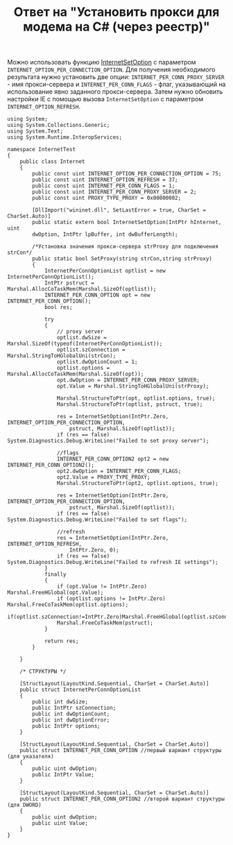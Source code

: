 ﻿---
title: "Ответ на \"Установить прокси для модема на C# (через реестр)\""
se.owner.user_id: 240512
se.owner.display_name: "MSDN.WhiteKnight"
se.owner.link: "https://ru.stackoverflow.com/users/240512/msdn-whiteknight"
se.answer_id: 749931
se.question_id: 748656
se.post_type: answer
se.is_accepted: False
---
<p>Можно использовать функцию <a href="https://msdn.microsoft.com/ru-ru/library/windows/desktop/aa385114(v=vs.85).aspx" rel="nofollow noreferrer">InternetSetOption</a> с параметром <code>INTERNET_OPTION_PER_CONNECTION_OPTION</code>. Для получения необходимого результата нужно установить две опции: <code>INTERNET_PER_CONN_PROXY_SERVER</code> - имя прокси-сервера и <code>INTERNET_PER_CONN_FLAGS</code> - флаг, указывающий на использование явно заданного прокси-сервера. Затем нужно обновить настройки IE с помощью вызова <code>InternetSetOption</code> с параметром <code>INTERNET_OPTION_REFRESH</code>.</p>

<pre><code>using System;
using System.Collections.Generic;
using System.Text;
using System.Runtime.InteropServices;

namespace InternetTest
{
    public class Internet
    {        
        public const uint INTERNET_OPTION_PER_CONNECTION_OPTION = 75;
        public const uint INTERNET_OPTION_REFRESH = 37;
        public const uint INTERNET_PER_CONN_FLAGS = 1;
        public const uint INTERNET_PER_CONN_PROXY_SERVER = 2;
        public const uint PROXY_TYPE_PROXY = 0x00000002;        

        [DllImport("wininet.dll", SetLastError = true, CharSet = CharSet.Auto)]
        public static extern bool InternetSetOption(IntPtr hInternet, uint
        dwOption, IntPtr lpBuffer, int dwBufferLength);

        /*Установка значения прокси-сервера strProxy для подключения strCon*/
        public static bool SetProxy(string strCon,string strProxy)
        {
            InternetPerConnOptionList optlist = new InternetPerConnOptionList();
            IntPtr pstruct = Marshal.AllocCoTaskMem(Marshal.SizeOf(optlist));
            INTERNET_PER_CONN_OPTION opt = new INTERNET_PER_CONN_OPTION();
            bool res;

            try
            {
                // proxy server   
                optlist.dwSize = Marshal.SizeOf(typeof(InternetPerConnOptionList));
                optlist.szConnection = Marshal.StringToHGlobalUni(strCon);
                optlist.dwOptionCount = 1;
                optlist.options = Marshal.AllocCoTaskMem(Marshal.SizeOf(opt));
                opt.dwOption = INTERNET_PER_CONN_PROXY_SERVER;
                opt.Value = Marshal.StringToHGlobalUni(strProxy);

                Marshal.StructureToPtr(opt, optlist.options, true);
                Marshal.StructureToPtr(optlist, pstruct, true);

                res = InternetSetOption(IntPtr.Zero, INTERNET_OPTION_PER_CONNECTION_OPTION,
                    pstruct, Marshal.SizeOf(optlist));
                if (res == false) System.Diagnostics.Debug.WriteLine("Failed to set proxy server");

                //flags
                INTERNET_PER_CONN_OPTION2 opt2 = new INTERNET_PER_CONN_OPTION2();
                opt2.dwOption = INTERNET_PER_CONN_FLAGS;
                opt2.Value = PROXY_TYPE_PROXY;
                Marshal.StructureToPtr(opt2, optlist.options, true);

                res = InternetSetOption(IntPtr.Zero, INTERNET_OPTION_PER_CONNECTION_OPTION,
                    pstruct, Marshal.SizeOf(optlist));
                if (res == false) System.Diagnostics.Debug.WriteLine("Failed to set flags");

                //refresh
                res = InternetSetOption(IntPtr.Zero, INTERNET_OPTION_REFRESH,
                    IntPtr.Zero, 0);
                if (res == false) System.Diagnostics.Debug.WriteLine("Failed to refresh IE settings");
            }
            finally
            {                
                if (opt.Value != IntPtr.Zero) Marshal.FreeHGlobal(opt.Value); 
                if (optlist.options != IntPtr.Zero) Marshal.FreeCoTaskMem(optlist.options);
                if(optlist.szConnection!=IntPtr.Zero)Marshal.FreeHGlobal(optlist.szConnection);
                Marshal.FreeCoTaskMem(pstruct);
            }

            return res;
        }

    }    

    /* СТРУКТУРЫ */

    [StructLayout(LayoutKind.Sequential, CharSet = CharSet.Auto)]
    public struct InternetPerConnOptionList
    {        
        public int dwSize;        
        public IntPtr szConnection;        
        public int dwOptionCount;        
        public int dwOptionError;
        public IntPtr options;
    }

    [StructLayout(LayoutKind.Sequential, CharSet = CharSet.Auto)]
    public struct INTERNET_PER_CONN_OPTION //первый вариант структуры (для указателя)
    {
        public uint dwOption;
        public IntPtr Value;
    }

    [StructLayout(LayoutKind.Sequential, CharSet = CharSet.Auto)]
    public struct INTERNET_PER_CONN_OPTION2 //второй вариант структуры (для DWORD)
    {
        public uint dwOption;
        public uint Value;
    }
}
</code></pre>
